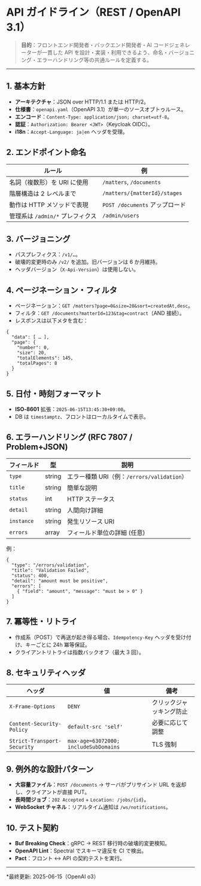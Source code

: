 # API ガイドライン（REST / OpenAPI 3.1）

> **目的**：フロントエンド開発者・バックエンド開発者・AI コードジェネレーターが一貫した API を設計・実装・利用できるよう、命名・バージョニング・エラーハンドリング等の共通ルールを定義する。

---

## 1. 基本方針

* **アーキテクチャ**：JSON over HTTP/1.1 または HTTP/2。
* **仕様書**：`openapi.yaml`（OpenAPI 3.1）が単一のソースオブトゥルース。
* **エンコード**：`Content-Type: application/json; charset=utf-8`。
* **認証**：`Authorization: Bearer <JWT>`（Keycloak OIDC）。
* **i18n**：`Accept-Language: ja|en` ヘッダを受理。

## 2. エンドポイント命名

| ルール                    | 例                            |
| ---------------------- | ---------------------------- |
| 名詞（複数形）を URI に使用       | `/matters`, `/documents`     |
| 階層構造は 2 レベルまで          | `/matters/{matterId}/stages` |
| 動作は HTTP メソッドで表現       | `POST /documents` アップロード     |
| 管理系は `/admin/*` プレフィクス | `/admin/users`               |

## 3. バージョニング

* パスプレフィクス：`/v1/…`。
* 破壊的変更時のみ `/v2/` を追加。旧バージョンは 6 か月維持。
* ヘッダバージョン（`X-Api-Version`）は使用しない。

## 4. ページネーション・フィルタ

* ページネーション：`GET /matters?page=0&size=20&sort=createdAt,desc`。
* フィルタ：`GET /documents?matterId=123&tag=contract`（AND 接続）。
* レスポンスは以下メタを含む：

```jsonc
{
  "data": [ … ],
  "page": {
    "number": 0,
    "size": 20,
    "totalElements": 145,
    "totalPages": 8
  }
}
```

## 5. 日付・時刻フォーマット

* **ISO‑8601** 拡張：`2025-06-15T13:45:30+09:00`。
* DB は `timestamptz`、フロントはローカルタイムで表示。

## 6. エラーハンドリング (RFC 7807 / Problem+JSON)

| フィールド      | 型      | 説明                                |
| ---------- | ------ | --------------------------------- |
| `type`     | string | エラー種類 URI（例：`/errors/validation`） |
| `title`    | string | 簡単な説明                             |
| `status`   | int    | HTTP ステータス                        |
| `detail`   | string | 人間向け詳細                            |
| `instance` | string | 発生リソース URI                        |
| `errors`   | array  | フィールド単位の詳細 (任意)                   |

例：

```jsonc
{
  "type": "/errors/validation",
  "title": "Validation Failed",
  "status": 400,
  "detail": "amount must be positive",
  "errors": [
    { "field": "amount", "message": "must be > 0" }
  ]
}
```

## 7. 冪等性・リトライ

* 作成系（POST）で再送が起き得る場合、`Idempotency-Key` ヘッダを受け付け、キーごとに 24h 冪等保証。
* クライアントリトライは指数バックオフ（最大 3 回）。

## 8. セキュリティヘッダ

| ヘッダ                         | 値                                     | 備考           |
| --------------------------- | ------------------------------------- | ------------ |
| `X-Frame-Options`           | `DENY`                                | クリックジャッキング防止 |
| `Content-Security-Policy`   | `default-src 'self'`                  | 必要に応じて調整     |
| `Strict-Transport-Security` | `max-age=63072000; includeSubDomains` | TLS 強制       |

## 9. 例外的な設計パターン

* **大容量ファイル**：`POST /documents` → サーバがプリサインド URL を返却し、クライアントが直接 PUT。
* **長時間ジョブ**：`202 Accepted` + `Location: /jobs/{id}`。
* **WebSocket チャネル**：リアルタイム通知は `/ws/notifications`。

## 10. テスト契約

* **Buf Breaking Check**：gRPC → REST 移行時の破壊的変更検知。
* **OpenAPI Lint**：Spectral でスキーマ違反を CI で検出。
* **Pact**：フロント ↔ API の契約テストを実行。

---

\*最終更新: 2025-06-15（OpenAI o3）
